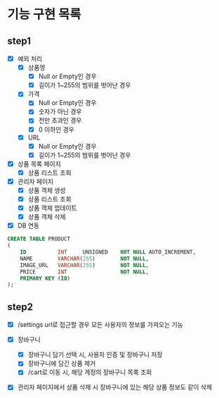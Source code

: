 # 기능 구현 목록

## step1
- [x] 예외 처리
  - [x] 상품명
    - [x] Null or Empty인 경우
    - [x] 길이가 1~255의 범위를 벗어난 경우
  - [x] 가격
    - [x] Null or Empty인 경우
    - [x] 숫자가 아닌 경우
    - [x] 천만 초과인 경우
    - [x] 0 이하인 경우
  - [x] URL
    - [x] Null or Empty인 경우
    - [x] 길이가 1~255의 범위를 벗어난 경우

- [x] 상품 목록 페이지
    - [x] 상품 리스트 조회

- [x] 관리자 페이지
    - [x] 상품 객체 생성
    - [x] 상품 리스트 조회
    - [x] 상품 객체 업데이트
    - [x] 상품 객체 삭제

- [x] DB 연동
```sql
CREATE TABLE PRODUCT
(
    ID          INT     UNSIGNED    NOT NULL AUTO_INCREMENT,
    NAME        VARCHAR(255)        NOT NULL,
    IMAGE_URL   VARCHAR(255)        NOT NULL,
    PRICE       INT                 NOT NULL,
    PRIMARY KEY (ID)
);
```


## step2
- [x] /settings url로 접근할 경우 모든 사용자의 정보를 가져오는 기능

- [x] 장바구니
  - [x] 장바구니 담기 선택 시, 사용자 인증 및 장바구니 저장
  - [x] 장바구니에 담긴 상품 제거
  - [x] /cart로 이동 시, 해당 계정의 장바구니 목록 조회

- [x] 관리자 페이지에서 상품 삭제 시 장바구니에 있는 해당 상품 정보도 같이 삭제
